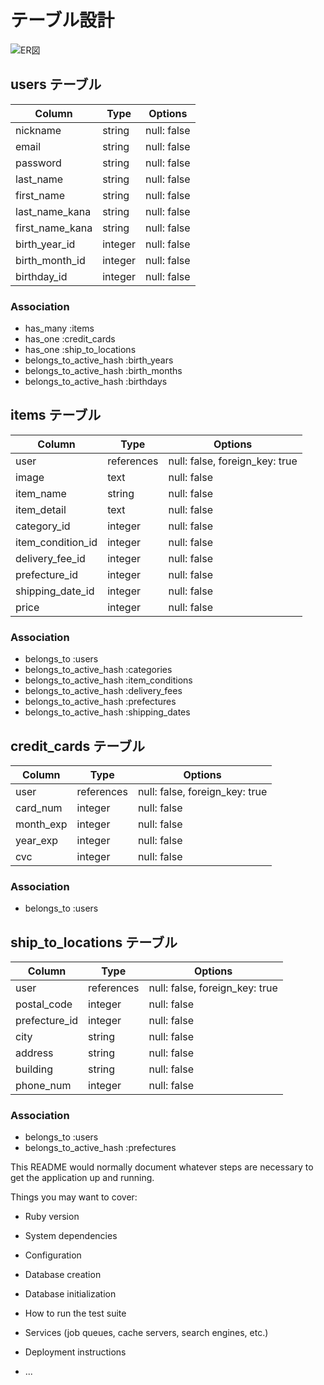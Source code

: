 # テーブル設計

![ER図](https://gyazo.com/85bd1ce89bde40bc82692ce17b639914)

## users テーブル

| Column   | Type   | Options     |
| -------- | ------ | ----------- |
| nickname | string | null: false |
| email | string | null: false |
| password | string | null: false |
| last_name | string   |  null: false |
| first_name | string | null: false |
| last_name_kana | string | null: false |
| first_name_kana | string | null: false |
| birth_year_id | integer | null: false |
| birth_month_id | integer | null: false |
| birthday_id | integer | null: false |

### Association

- has_many :items
- has_one :credit_cards
- has_one :ship_to_locations
- belongs_to_active_hash :birth_years
- belongs_to_active_hash :birth_months
- belongs_to_active_hash :birthdays


## items テーブル

| Column   | Type   | Options     |
| -------- | ------ | ----------- |
| user | references | null: false, foreign_key: true |
| image | text | null: false |
| item_name | string | null: false |
| item_detail | text   |  null: false |
| category_id | integer | null: false |
| item_condition_id | integer | null: false |
| delivery_fee_id | integer | null: false |
| prefecture_id | integer | null: false |
| shipping_date_id | integer | null: false |
| price | integer | null: false |

### Association

- belongs_to :users
- belongs_to_active_hash :categories
- belongs_to_active_hash :item_conditions
- belongs_to_active_hash :delivery_fees
- belongs_to_active_hash :prefectures
- belongs_to_active_hash :shipping_dates


## credit_cards テーブル

| Column | Type       | Options                        |
| ------ | ---------- | ------------------------------ |
| user   | references | null: false, foreign_key: true |
| card_num | integer | null: false |
| month_exp | integer | null: false |
| year_exp | integer | null: false |
| cvc | integer | null: false |

### Association

- belongs_to :users


## ship_to_locations テーブル

| Column   | Type   | Options     |
| -------- | ------ | ----------- |
| user | references | null: false, foreign_key: true |
| postal_code | integer | null: false |
| prefecture_id | integer | null: false |
| city | string | null: false |
| address | string | null: false |
| building | string | null: false |
| phone_num | integer | null: false |

### Association

- belongs_to :users
- belongs_to_active_hash :prefectures


This README would normally document whatever steps are necessary to get the
application up and running.

Things you may want to cover:

* Ruby version

* System dependencies

* Configuration

* Database creation

* Database initialization

* How to run the test suite

* Services (job queues, cache servers, search engines, etc.)

* Deployment instructions

* ...
